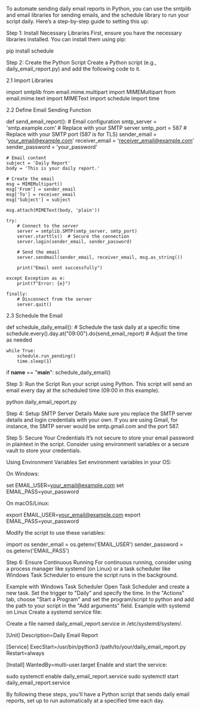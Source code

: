 To automate sending daily email reports in Python, you can use the smtplib and email libraries for sending emails, and the schedule library to run your script daily. Here’s a step-by-step guide to setting this up:

Step 1: Install Necessary Libraries
First, ensure you have the necessary libraries installed. You can install them using pip:

pip install schedule

Step 2: Create the Python Script
Create a Python script (e.g., daily_email_report.py) and add the following code to it.

2.1 Import Libraries

import smtplib
from email.mime.multipart import MIMEMultipart
from email.mime.text import MIMEText
import schedule
import time

2.2 Define Email Sending Function

def send_email_report():
    # Email configuration
    smtp_server = 'smtp.example.com'  # Replace with your SMTP server
    smtp_port = 587  # Replace with your SMTP port (587 is for TLS)
    sender_email = 'your_email@example.com'
    receiver_email = 'receiver_email@example.com'
    sender_password = 'your_password'

    # Email content
    subject = 'Daily Report'
    body = 'This is your daily report.'

    # Create the email
    msg = MIMEMultipart()
    msg['From'] = sender_email
    msg['To'] = receiver_email
    msg['Subject'] = subject

    msg.attach(MIMEText(body, 'plain'))

    try:
        # Connect to the server
        server = smtplib.SMTP(smtp_server, smtp_port)
        server.starttls()  # Secure the connection
        server.login(sender_email, sender_password)

        # Send the email
        server.sendmail(sender_email, receiver_email, msg.as_string())

        print("Email sent successfully")

    except Exception as e:
        print(f"Error: {e}")

    finally:
        # Disconnect from the server
        server.quit()
        
2.3 Schedule the Email

def schedule_daily_email():
    # Schedule the task daily at a specific time
    schedule.every().day.at("09:00").do(send_email_report)  # Adjust the time as needed

    while True:
        schedule.run_pending()
        time.sleep(1)

if __name__ == "__main__":
    schedule_daily_email()
    
Step 3: Run the Script
Run your script using Python. This script will send an email every day at the scheduled time (09:00 in this example).

python daily_email_report.py

Step 4: Setup SMTP Server Details
Make sure you replace the SMTP server details and login credentials with your own. If you are using Gmail, for instance, the SMTP server would be smtp.gmail.com and the port 587.

Step 5: Secure Your Credentials
It’s not secure to store your email password in plaintext in the script. Consider using environment variables or a secure vault to store your credentials.

Using Environment Variables
Set environment variables in your OS:

On Windows:

set EMAIL_USER=your_email@example.com
set EMAIL_PASS=your_password

On macOS/Linux:

export EMAIL_USER=your_email@example.com
export EMAIL_PASS=your_password

Modify the script to use these variables:

import os
sender_email = os.getenv('EMAIL_USER')
sender_password = os.getenv('EMAIL_PASS')

Step 6: Ensure Continuous Running
For continuous running, consider using a process manager like systemd (on Linux) or a task scheduler like Windows Task Scheduler to ensure the script runs in the background.

Example with Windows Task Scheduler
Open Task Scheduler and create a new task.
Set the trigger to "Daily" and specify the time.
In the "Actions" tab, choose "Start a Program" and set the program/script to python and add the path to your script in the "Add arguments" field.
Example with systemd on Linux
Create a systemd service file:

Create a file named daily_email_report.service in /etc/systemd/system/.

[Unit]
Description=Daily Email Report

[Service]
ExecStart=/usr/bin/python3 /path/to/your/daily_email_report.py
Restart=always

[Install]
WantedBy=multi-user.target
Enable and start the service:


sudo systemctl enable daily_email_report.service
sudo systemctl start daily_email_report.service

By following these steps, you'll have a Python script that sends daily email reports, set up to run automatically at a specified time each day.
